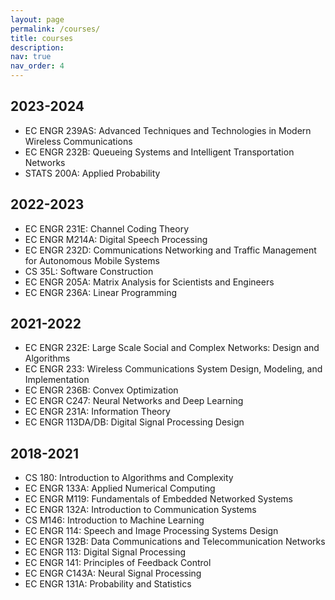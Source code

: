 ```yaml
---
layout: page
permalink: /courses/
title: courses
description: 
nav: true
nav_order: 4
---
```

## 2023-2024
- EC ENGR 239AS: Advanced Techniques and Technologies in Modern Wireless Communications
- EC ENGR 232B: Queueing Systems and Intelligent Transportation Networks
- STATS 200A: Applied Probability

## 2022-2023
- EC ENGR 231E: Channel Coding Theory
- EC ENGR M214A: Digital Speech Processing
- EC ENGR 232D: Communications Networking and Traffic Management for Autonomous Mobile Systems
- CS 35L: Software Construction
- EC ENGR 205A: Matrix Analysis for Scientists and Engineers
- EC ENGR 236A: Linear Programming

## 2021-2022
- EC ENGR 232E: Large Scale Social and Complex Networks: Design and Algorithms
- EC ENGR 233: Wireless Communications System Design, Modeling, and Implementation
- EC ENGR 236B: Convex Optimization
- EC ENGR C247: Neural Networks and Deep Learning
- EC ENGR 231A: Information Theory
- EC ENGR 113DA/DB: Digital Signal Processing Design

## 2018-2021
- CS 180: Introduction to Algorithms and Complexity
- EC ENGR 133A: Applied Numerical Computing
- EC ENGR M119: Fundamentals of Embedded Networked Systems
- EC ENGR 132A: Introduction to Communication Systems
- CS M146: Introduction to Machine Learning
- EC ENGR 114: Speech and Image Processing Systems Design
- EC ENGR 132B: Data Communications and Telecommunication Networks
- EC ENGR 113: Digital Signal Processing
- EC ENGR 141: Principles of Feedback Control
- EC ENGR C143A: Neural Signal Processing
- EC ENGR 131A: Probability and Statistics